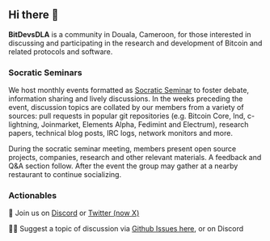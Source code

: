 ## Hi there 👋

**BitDevsDLA** is a community in Douala, Cameroon, for those interested in discussing and participating in the research and development of Bitcoin and related protocols and software.

### Socratic Seminars

We host monthly events formatted as [Socratic Seminar](https://en.wikipedia.org/wiki/Socratic_method#Socratic_seminar) to foster debate, information sharing and lively discussions.
In the weeks preceding the event, discussion topics are collated by our members from a variety of sources: pull requests in popular git repositories (e.g. Bitcoin Core, lnd, c-lightning, Joinmarket, Elements Alpha, Fedimint and Electrum), research papers, technical blog posts, IRC logs, network monitors and more.

During the socratic seminar meeting, members present open source projects, companies, research and other relevant materials.
A feedback and Q&A section follow. After the event the group may gather at a nearby restaurant to continue socializing.

### Actionables

🧙 Join us on [Discord](https://bitdevsdla.org/#:~:text=About-,Discord,-X(Twitter)) or [Twitter (now X)](https://x.com/BitDevsDLA)

👩‍💻 Suggest a topic of discussion via [Github Issues here](https://github.com/BitDevsDLA/bitdevsdla.org/issues), or on Discord